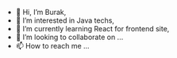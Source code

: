 - 👋 Hi, I’m Burak,
- 👀 I’m interested in Java techs,
- 🌱 I’m currently learning React for frontend site,
- 💞️ I’m looking to collaborate on ...
- 📫 How to reach me ...

<!---
burakkilincofficial/burakkilincofficial is a ✨ special ✨ repository because its `README.md` (this file) appears on your GitHub profile.
You can click the Preview link to take a look at your changes.
--->
